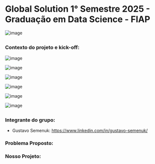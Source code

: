# Global Solution 1° Semestre 2025 - Graduação em Data Science - FIAP

![image](https://github.com/user-attachments/assets/44bc0610-6693-482a-8ffe-6c5a05bd8276)

##

### Contexto do projeto e kick-off:
![image](https://github.com/user-attachments/assets/0a5fe7be-f275-4452-a39e-b0dcbe3029b5)

![image](https://github.com/user-attachments/assets/3617b1ee-8798-49ad-8863-61f0d6a8b5ff)

![image](https://github.com/user-attachments/assets/1cc2d548-baba-48eb-bc8e-585916d191be)

![image](https://github.com/user-attachments/assets/8bdd9baf-5375-4fac-a0cc-07911836b234)

![image](https://github.com/user-attachments/assets/8bb25df6-df7c-4416-b5c9-d2fb568e53aa)

![image](https://github.com/user-attachments/assets/66f090c8-c886-406b-b740-77bd438626a7)

##

### Integrante do grupo:

* Gustavo Semenuk: https://www.linkedin.com/in/gustavo-semenuk/

### Problema Proposto:

### Nosso Projeto:





